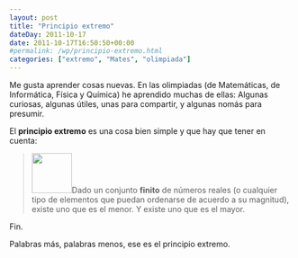 ```yaml
---
layout: post
title: "Principio extremo"
dateDay: 2011-10-17
date: 2011-10-17T16:50:50+00:00
#permalink: /wp/principio-extremo.html
categories: ["extremo", "Mates", "olimpiada"]
---
```


<p>Me gusta aprender cosas nuevas. En las olimpiadas (de Matemáticas, de Informática, Física y Química) he aprendido muchas de ellas: Algunas curiosas, algunas útiles, unas para compartir, y algunas nomás para presumir.</p>
<p>El <strong>principio extremo</strong> es una cosa bien simple y que hay que tener en cuenta:</p>
<blockquote><p><a href="http://blog.mautematico.com/wp-content/uploads/2011/10/pensador_med.jpg"><img class="size-thumbnail wp-image-799 alignright" title="pensador_med" src="http://blog.mautematico.com/wp-content/uploads/2011/10/pensador_med-150x150.jpg" alt="" width="71" height="71" /></a>Dado un conjunto <strong>finito</strong> de números reales (o cualquier tipo de elementos que puedan ordenarse de acuerdo a su magnitud), existe uno que es el menor. Y existe uno que es el mayor.</p></blockquote>
<p>Fin.</p>
<p>Palabras más, palabras menos, ese es el principio extremo.</p>
